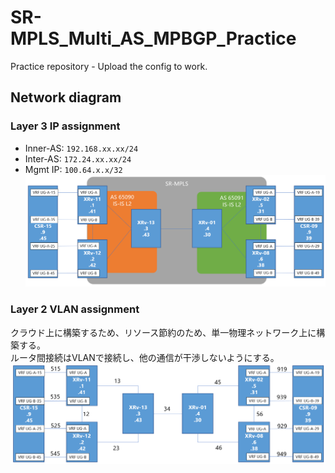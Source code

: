 # SR-MPLS_Multi_AS_MPBGP_Practice
Practice repository - Upload the config to work.

## Network diagram
### Layer 3 IP assignment
* Inner-AS: ```192.168.xx.xx/24```
* Inter-AS: ```172.24.xx.xx/24```
* Mgmt IP: ```100.64.x.x/32```
![L3NWD](./L3NWD_SRMPLS.PNG)

### Layer 2 VLAN assignment
クラウド上に構築するため、リソース節約のため、単一物理ネットワーク上に構築する。\
ルータ間接続はVLANで接続し、他の通信が干渉しないようにする。
![L2NWD](./L2NWD_SRMPLS.PNG)
